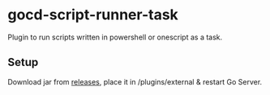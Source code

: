 # gocd-script-runner-task

Plugin to run scripts written in powershell or onescript as a task.

## Setup

Download jar from [releases](https://github.com/cinex-ru/gocd-script-runner-task/releases), place it in /plugins/external & restart Go Server.